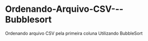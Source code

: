 # Ordenando-Arquivo-CSV---Bubblesort
Ordenando arquivo CSV pela primeira coluna Utilizando BubbleSort
